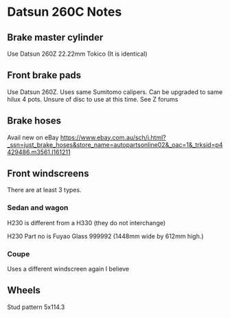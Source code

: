 # Datsun 260C Notes

## Brake master cylinder
Use Datsun 260Z 22.22mm Tokico (It is identical)

## Front brake pads
Use Datsun 260Z. Uses same Sumitomo calipers. Can be upgraded to same hilux 4 pots. Unsure of disc to use at this time. See Z forums

## Brake hoses
Avail new on eBay
https://www.ebay.com.au/sch/i.html?_ssn=just_brake_hoses&store_name=autopartsonline02&_oac=1&_trksid=p4429486.m3561.l161211

## Front windscreens
There are at least 3 types. 

### Sedan and wagon

H230 is different from a H330 (they do not interchange)

H230 Part no is Fuyao Glass 999992 (1448mm wide by 612mm high.)

### Coupe

Uses a different windscreen again I believe

## Wheels
Stud pattern 5x114.3


